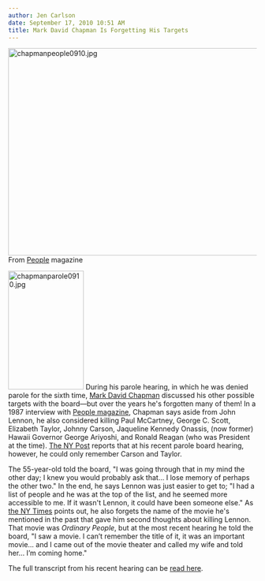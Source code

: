 ```yaml
---
author: Jen Carlson
date: September 17, 2010 10:51 AM
title: Mark David Chapman Is Forgetting His Targets
---
```


<p><span class="mt-enclosure mt-enclosure-image" style="display: inline;"> <img alt="chapmanpeople0910.jpg" src="https://web.archive.org/web/20120605125239im_/http://gothamist.com/attachments/arts_jen/chapmanpeople0910.jpg" width="640" height="421" class="image-none"> </span><br>
<span class="photo_caption">From <a href="https://web.archive.org/web/20120605125239/http://www.people.com/people/archive/article/0,,20095701,00.html">People</a> magazine</span></p>

<p><span class="mt-enclosure mt-enclosure-image" style="display: inline;"> <img alt="chapmanparole0910.jpg" src="https://web.archive.org/web/20120605125239im_/http://gothamist.com/attachments/arts_jen/chapmanparole0910.jpg" width="153" height="241" class="image-right"> </span>During his parole hearing, in which he was denied parole for the sixth time, <a href="https://web.archive.org/web/20120605125239/http://gothamist.com/tags/markdavidchapman">Mark David Chapman</a> discussed his other possible targets with the board&#x2014;but over the years he&apos;s forgotten many of them! In a 1987 interview with <a href="https://web.archive.org/web/20120605125239/http://www.people.com/people/archive/article/0,,20095701,00.html">People magazine</a>, Chapman says aside from John Lennon, he also considered killing Paul McCartney, George C. Scott, Elizabeth Taylor, Johnny Carson, Jaqueline Kennedy Onassis, (now former) Hawaii Governor George Ariyoshi, and Ronald Reagan (who was President at the time). <a href="https://web.archive.org/web/20120605125239/http://www.nypost.com/p/news/local/mark_david_chapman_considered_shooting_0EyfRd3H3mdF1n2erE8bmN?CMP=OTC-rss&amp;FEEDNAME=">The NY Post</a> reports that at his recent parole board hearing, however, he could only remember Carson and Taylor.</p>

<p>The 55-year-old told the board, &quot;I was going through that in my mind the other day; I knew you would probably ask that... I lose memory of perhaps the other two.&quot; In the end, he says Lennon was just easier to get to; &quot;I had a list of people and he was at the top of the list, and he seemed more accessible to me. If it wasn&apos;t Lennon, it could have been someone else.&quot; As <a href="https://web.archive.org/web/20120605125239/http://cityroom.blogs.nytimes.com/2010/09/16/lennons-killer-in-rejected-parole-bid-recalled-that-fateful-day/?partner=rss&amp;emc=rss">the NY Times</a> points out, he also forgets the name of the movie he&apos;s mentioned in the past that gave him second thoughts about killing Lennon. That movie was <em>Ordinary People</em>, but at the most recent hearing he told the board, &quot;I saw a movie. I can&#x2019;t remember the title of it, it was an important movie... and I came out of the movie theater and called my wife and told her... I&#x2019;m coming home.&quot;</p>

<p>The full transcript from his recent hearing can be <a href="https://web.archive.org/web/20120605125239/http://www.scribd.com/doc/37565854/Mark-David-Chapman-Parole-Hearing-2010">read here</a>.</p>